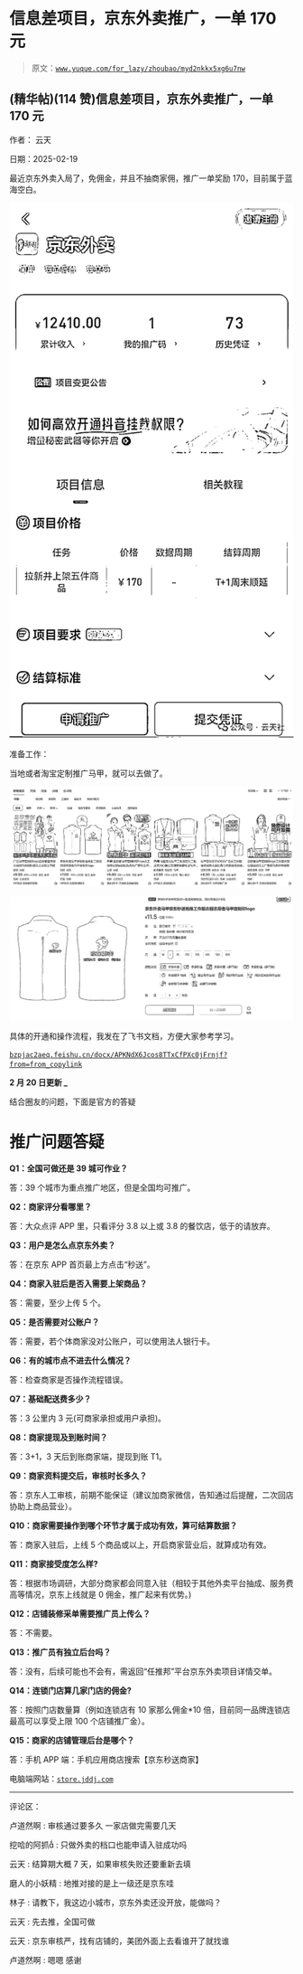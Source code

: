 # 信息差项目，京东外卖推广，一单 170 元

> 原文：[`www.yuque.com/for_lazy/zhoubao/myd2nkkx5xg6u7nw`](https://www.yuque.com/for_lazy/zhoubao/myd2nkkx5xg6u7nw)

## (精华帖)(114 赞)信息差项目，京东外卖推广，一单 170 元

作者： 云天

日期：2025-02-19

最近京东外卖入局了，免佣金，并且不抽商家佣，推广一单奖励 170，目前属于蓝海空白。

![](img/4fe554554f4af40286af342cfd6860f1.png "None")

准备工作：

当地或者淘宝定制推广马甲，就可以去做了。

![](img/7c2cd251d4c04f68ecb005effffdd3e2.png "None")

![](img/c2f627a2e8ef91ddc2dd72f153463033.png "None")

具体的开通和操作流程，我发在了飞书文档，方便大家参考学习。

[`bzpjac2aeq.feishu.cn/docx/APKNdX6Jcos8TTxCfPXc0jFrnjf?from=from_copylink`](https://bzpjac2aeq.feishu.cn/docx/APKNdX6Jcos8TTxCfPXc0jFrnjf?from=from_copylink)

**2 月 20 日更新 _**

结合圈友的问题，下面是官方的答疑

# **推广问题答疑**

**Q1：全国可做还是 39 城可作业？**

答：39 个城市为重点推广地区，但是全国均可推广。

**Q2：商家评分看哪里？**

答：大众点评 APP 里，只看评分 3.8 以上或 3.8 的餐饮店，低于的请放弃。

**Q3：用户是怎么点京东外卖？**

答：在京东 APP 首页最上方点击“秒送”。

**Q4：商家入驻后是否入需要上架商品？**

答：需要，至少上传 5 个。

**Q5：是否需要对公账户？**

答：需要，若个体商家没对公账户，可以使用法人银行卡。

**Q6：有的城市点不进去什么情况？**

答：检查商家是否操作流程错误。

**Q7：基础配送费多少？**

答：3 公里内 3 元(可商家承担或用户承担)。

**Q8：商家提现及到账时间？**

答：3+1，3 天后到账商家端，提现到账 T1。

**Q9：商家资料提交后，审核时长多久？**

答：京东人工审核，前期不能保证（建议加商家微信，告知通过后提醒，二次回店协助上商品营业）。

**Q10：商家需要操作到哪个环节才属于成功有效，算可结算数据？**

答：商家入驻后，上线 5 个商品或以上，开启商家营业后，就算成功有效。

**Q11：商家接受度怎么样?**

答：根据市场调研，大部分商家都会同意入驻（相较于其他外卖平台抽成、服务费高等情况，京东上线就是 0 佣金，推广起来有优势。)

**Q12：店铺装修采单需要推广员上传么？**

答：不需要。

**Q13：推广员有独立后台吗？**

答：没有，后续可能也不会有，需返回“任推邦”平台京东外卖项目详情交单。

**Q14：连锁门店算几家门店的佣金?**

答：按照门店数量算（例如连锁店有 10 家那么佣金*10 倍，目前同一品牌连锁店最高可以享受上限 100 个店铺推广金）。

**Q15：商家的店铺管理后台是哪个？**

答：手机 APP 端：手机应用商店搜索【京东秒送商家】

电脑端网站：[`store.jddj.com`](https://store.jddj.com)

* * *

评论区：

卢道然啊 : 审核通过要多久 一家店做完需要几天

挖哈的阿抓 : 只做外卖的档口也能申请入驻成功吗

云天 : 结算期大概 7 天，如果审核失败还要重新去填

磨人的小妖精 : 地推对接的是上一级还是京东哇

林子 : 请教下，我这边小城市，京东外卖还没开放，能做吗？

云天 : 先去推，全国可做

云天 : 京东审核严，找有店铺的，美团外面上去看谁开了就找谁

卢道然啊 : 嗯嗯 感谢